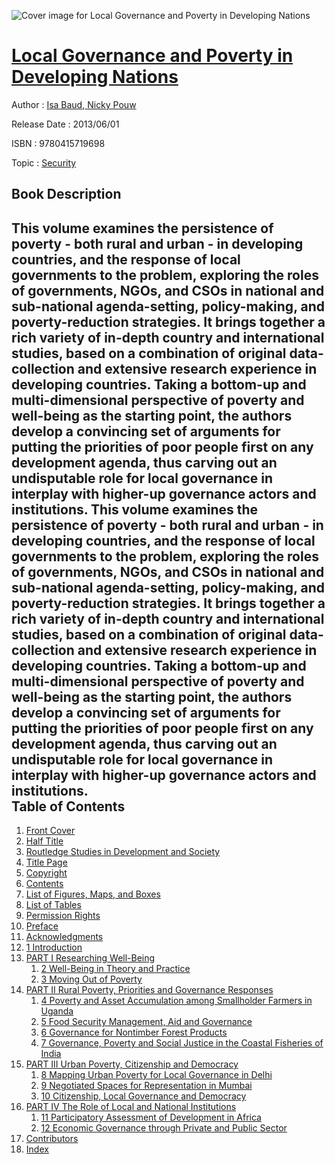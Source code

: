 ![Cover image for Local Governance and Poverty in Developing Nations](https://imgdetail.ebookreading.net/cover/cover/security/EB9780415719698.jpg)

[Local Governance and Poverty in Developing Nations](https://ebookreading.net/view/book/Local+Governance+and+Poverty+in+Developing+Nations-EB9780415719698_1.html "Local Governance and Poverty in Developing Nations")
====================================================================================================================

Author : [Isa Baud](https://ebookreading.net/search/author/Isa+Baud),[ Nicky Pouw](https://ebookreading.net/search/author/+Nicky+Pouw)

Release Date : 2013/06/01

ISBN : 9780415719698

Topic : [Security](https://ebookreading.net/search/category/security)

Book Description
-----------------

This volume examines the persistence of poverty - both rural and urban - in developing countries, and the response of local governments to the problem, exploring the roles of governments, NGOs, and CSOs in national and sub-national agenda-setting, policy-making, and poverty-reduction strategies. It&nbsp;brings together a rich variety of in-depth country and international studies, based on a combination of original data-collection and extensive research experience in developing countries. Taking a bottom-up and multi-dimensional perspective of poverty and well-being as the starting point, the authors develop a convincing set of arguments for putting the priorities of poor people first on any development agenda, thus carving out an undisputable role for local governance in interplay with higher-up governance actors and institutions.              This volume examines the persistence of poverty - both rural and urban - in developing countries, and the response of local governments to the problem, exploring the roles of governments, NGOs, and CSOs in national and sub-national agenda-setting, policy-making, and poverty-reduction strategies. It&nbsp;brings together a rich variety of in-depth country and international studies, based on a combination of original data-collection and extensive research experience in developing countries. Taking a bottom-up and multi-dimensional perspective of poverty and well-being as the starting point, the authors develop a convincing set of arguments for putting the priorities of poor people first on any development agenda, thus carving out an undisputable role for local governance in interplay with higher-up governance actors and institutions.              
Table of Contents
-----------------

1. [Front Cover](https://ebookreading.net/view/book/Local+Governance+and+Poverty+in+Developing+Nations-EB9780415719698_1.html)
1. [Half Title](https://ebookreading.net/view/book/Local+Governance+and+Poverty+in+Developing+Nations-EB9780415719698_2.html)
1. [Routledge Studies in Development and Society](https://ebookreading.net/view/book/Local+Governance+and+Poverty+in+Developing+Nations-EB9780415719698_3.html)
1. [Title Page](https://ebookreading.net/view/book/Local+Governance+and+Poverty+in+Developing+Nations-EB9780415719698_4.html)
1. [Copyright](https://ebookreading.net/view/book/Local+Governance+and+Poverty+in+Developing+Nations-EB9780415719698_5.html)
1. [Contents](https://ebookreading.net/view/book/Local+Governance+and+Poverty+in+Developing+Nations-EB9780415719698_6.html)
1. [List of Figures, Maps, and Boxes](https://ebookreading.net/view/book/Local+Governance+and+Poverty+in+Developing+Nations-EB9780415719698_7.html)
1. [List of Tables](https://ebookreading.net/view/book/Local+Governance+and+Poverty+in+Developing+Nations-EB9780415719698_8.html)
1. [Permission Rights](https://ebookreading.net/view/book/Local+Governance+and+Poverty+in+Developing+Nations-EB9780415719698_9.html)
1. [Preface](https://ebookreading.net/view/book/Local+Governance+and+Poverty+in+Developing+Nations-EB9780415719698_11.html)
1. [Acknowledgments](https://ebookreading.net/view/book/Local+Governance+and+Poverty+in+Developing+Nations-EB9780415719698_0.html)
1. [1 Introduction](https://ebookreading.net/view/book/Local+Governance+and+Poverty+in+Developing+Nations-EB9780415719698_13.html)
1. [PART I Researching Well-Being](https://ebookreading.net/view/book/Local+Governance+and+Poverty+in+Developing+Nations-EB9780415719698_14.html)
    1. [2 Well-Being in Theory and Practice](https://ebookreading.net/view/book/Local+Governance+and+Poverty+in+Developing+Nations-EB9780415719698_0.html)
    1. [3 Moving Out of Poverty](https://ebookreading.net/view/book/Local+Governance+and+Poverty+in+Developing+Nations-EB9780415719698_16.html)
1. [PART II Rural Poverty, Priorities and Governance Responses](https://ebookreading.net/view/book/Local+Governance+and+Poverty+in+Developing+Nations-EB9780415719698_17.html)
    1. [4 Poverty and Asset Accumulation among Smallholder Farmers in Uganda](https://ebookreading.net/view/book/Local+Governance+and+Poverty+in+Developing+Nations-EB9780415719698_0.html)
    1. [5 Food Security Management, Aid and Governance](https://ebookreading.net/view/book/Local+Governance+and+Poverty+in+Developing+Nations-EB9780415719698_19.html)
    1. [6 Governance for Nontimber Forest Products](https://ebookreading.net/view/book/Local+Governance+and+Poverty+in+Developing+Nations-EB9780415719698_20.html)
    1. [7 Governance, Poverty and Social Justice in the Coastal Fisheries of India](https://ebookreading.net/view/book/Local+Governance+and+Poverty+in+Developing+Nations-EB9780415719698_21.html)
1. [PART III Urban Poverty, Citizenship and Democracy](https://ebookreading.net/view/book/Local+Governance+and+Poverty+in+Developing+Nations-EB9780415719698_22.html)
    1. [8 Mapping Urban Poverty for Local Governance in Delhi](https://ebookreading.net/view/book/Local+Governance+and+Poverty+in+Developing+Nations-EB9780415719698_23.html)
    1. [9 Negotiated Spaces for Representation in Mumbai](https://ebookreading.net/view/book/Local+Governance+and+Poverty+in+Developing+Nations-EB9780415719698_0.html)
    1. [10 Citizenship, Local Governance and Democracy](https://ebookreading.net/view/book/Local+Governance+and+Poverty+in+Developing+Nations-EB9780415719698_24.html)
1. [PART IV The Role of Local and National Institutions](https://ebookreading.net/view/book/Local+Governance+and+Poverty+in+Developing+Nations-EB9780415719698_26.html)
    1. [11 Participatory Assessment of Development in Africa](https://ebookreading.net/view/book/Local+Governance+and+Poverty+in+Developing+Nations-EB9780415719698_27.html)
    1. [12 Economic Governance through Private and Public Sector](https://ebookreading.net/view/book/Local+Governance+and+Poverty+in+Developing+Nations-EB9780415719698_28.html)
1. [Contributors](https://ebookreading.net/view/book/Local+Governance+and+Poverty+in+Developing+Nations-EB9780415719698_29.html)
1. [Index](https://ebookreading.net/view/book/Local+Governance+and+Poverty+in+Developing+Nations-EB9780415719698_0.html)
